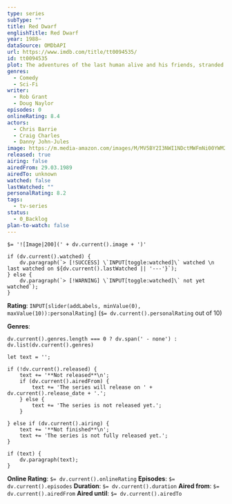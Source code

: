 ```yaml
---
type: series
subType: ""
title: Red Dwarf
englishTitle: Red Dwarf
year: 1988–
dataSource: OMDbAPI
url: https://www.imdb.com/title/tt0094535/
id: tt0094535
plot: The adventures of the last human alive and his friends, stranded three million years into deep space on the mining ship Red Dwarf.
genres:
  - Comedy
  - Sci-Fi
writer:
  - Rob Grant
  - Doug Naylor
episodes: 0
onlineRating: 8.4
actors:
  - Chris Barrie
  - Craig Charles
  - Danny John-Jules
image: https://m.media-amazon.com/images/M/MV5BY2I3NWI1NDctMWFmNi00YWM2LWJiYTYtZjhlMzFmNjEzYWRjXkEyXkFqcGc@._V1_SX300.jpg
released: true
airing: false
airedFrom: 29.03.1989
airedTo: unknown
watched: false
lastWatched: ""
personalRating: 8.2
tags:
  - tv-series
status:
  - 0_Backlog
plan-to-watch: false
---
```


`$= '![Image|200](' + dv.current().image + ')'`

```dataviewjs
if (dv.current().watched) {
	dv.paragraph(`> [!SUCCESS] \`INPUT[toggle:watched]\` watched \n last watched on ${dv.current().lastWatched || '---'}`);
} else {
	dv.paragraph(`> [!WARNING] \`INPUT[toggle:watched]\` not yet watched`);
}
```

**Rating**:  `INPUT[slider(addLabels, minValue(0), maxValue(10)):personalRating]` (`$= dv.current().personalRating` out of 10)

**Genres**:
```dataviewjs
dv.current().genres.length === 0 ? dv.span(' - none') : dv.list(dv.current().genres)
```

```dataviewjs
let text = '';

if (!dv.current().released) {
	text += '**Not released**\n';
	if (dv.current().airedFrom) {
		text += 'The series will release on ' + dv.current().release_date + '.';
	} else {
		text += 'The series is not released yet.';
	}
	
} else if (dv.current().airing) {
	text += '**Not finished**\n';
	text += 'The series is not fully released yet.';
}

if (text) {
	dv.paragraph(text);
}
```

**Online Rating**: `$= dv.current().onlineRating`
**Episodes**: `$= dv.current().episodes`
**Duration**:  `$= dv.current().duration`
**Aired from**: `$= dv.current().airedFrom`
**Aired until**: `$= dv.current().airedTo`
